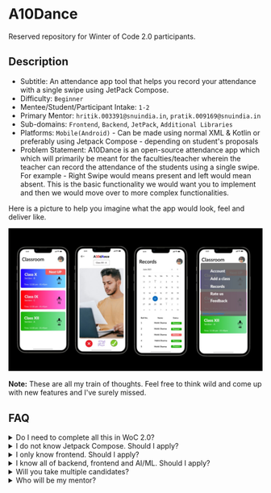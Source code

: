 # A10Dance

Reserved repository for Winter of Code 2.0 participants.

## Description

- Subtitle: An attendance app tool that helps you record your attendance with a single swipe using JetPack Compose.
- Difficulty: `Beginner`
- Mentee/Student/Participant Intake: `1-2`
- Primary Mentor: `hritik.003391@snuindia.in`, `pratik.009169@snuindia.in`
- Sub-domains: `Frontend`, `Backend`, `JetPack`, `Additional Libraries`
- Platforms: `Mobile(Android)` - Can be made using normal XML & Kotlin or preferably using Jetpack Compose - depending on student's proposals
- Problem Statement: A10Dance is an open-source attendance app which which will primarily be meant for the faculties/teacher wherein the teacher can record the attendance of the students using a single swipe.
For example - Right Swipe would means present and left would mean absent. This is the basic functionality we would want you to implement and then we would move over to more complex functionalities. 

Here is a picture to help you imagine what the app would look, feel and deliver like.

<img alt="Sample App image" src="./img/sample.png">

**Note:** These are all my train of thoughts. Feel free to think wild and come up with new features and I've surely missed.

## FAQ

<details>
  <summary>Do I need to complete all this in WoC 2.0?</summary>
  
  Nope. You will complete as much as feasible.
</details>

<details>
  <summary>I do not know Jetpack Compose. Should I apply?</summary>
  
  For sure. Nobody knows everything. If you can identify the lego-blocks and think clearly about the problems, learning a tech (at least in basic level) is just one video away.
</details>

<details>
  <summary>I only know frontend. Should I apply?</summary>
  
  Yup. Do apply.
</details>

<details>
  <summary>I know all of backend, frontend and AI/ML. Should I apply?</summary>
  
  Hey superman, why not!
</details>

<details>
  <summary>Will you take multiple candidates?</summary>
  
  For this project, we can take 2 people at max. It totally depends upon the quality of proposals and how versatile a candidate is.
</details>

<details>
  <summary>Who will be my mentor?</summary>
  
  Your primary mentor will be [@Simba-97](https://github.com/Simba-97). But, our GDSC's tech team and other team leads will be there to mentor you too as per need and expertise. Feel free to ask help from anyone.
</details>
